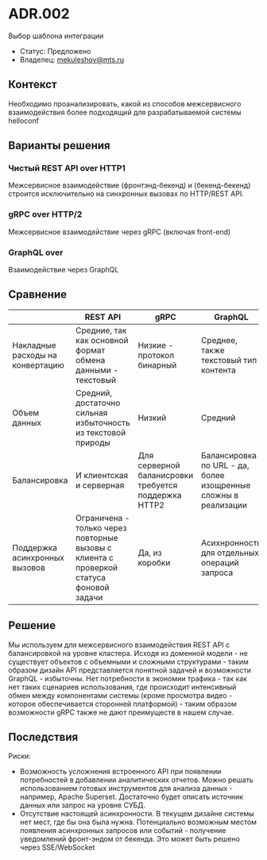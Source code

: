 # ADR.002

Выбор шаблона интеграции

<!-- Название ADR состоит из [ADR.###] [Коротко суть принятого решения] -->

* Статус: Предложено
* Владелец: mekuleshov@mts.ru

## Контекст
<!-- Описание проблемы, требующей решения, причин, побудивших принять решение, ограничений, действовавших на момент принятия решения -->
Необходимо проанализировать, какой из способов межсервисного взаимодействия более подходящий для разрабатываемой системы helloconf

## Варианты решения
<!-- Описание рассмотренных вариантов c их плюсами и минусами -->

### Чистый REST API over HTTP1

Межсервисное взаимодействие (фронтэнд-бекенд) и (бекенд-бекенд) строится исключительно на синхронных вызовах по HTTP/REST API.

### gRPC over HTTP/2

Межсервисное взаимодействие через gRPC (включая front-end)

### GraphQL over 

Взаимодействие через GraphQL

## Сравнение

|                    | REST API                               | gRPC                             | GraphQL                                  |
|--------------------|----------------------------------------|----------------------------------|------------------------------------------|
| Накладные расходы на конвертацию | Средние, так как основной формат обмена данными - текстовый | Низкие - протокол бинарный | Среднее, также текстовый тип контента  |
| Объем данных       | Средний, достаточно сильная избыточность из текстовой природы | Низкий | Средний |
| Балансировка       | И клиентская и серверная | Для серверной баланисровки требуется поддержка HTTP2 | Балансировка по URL - да, более изощренные сложны в реализации |
| Поддержка асинхронных вызовов | Ограничена - только через повторные вызовы с клиента с проверкой статуса фоновой задачи | Да, из коробки | Асихнронность для отдельных операций запроса |

## Решение
<!-- Описание выбранного решения. Решение должно быть сформулировано чётко ("Мы используем...", "Мы не используем", а не "Желательно.." или "Предлагается..."). 
Должна быть понятна связь между решением и проблемой, почему выбрали именно это решение из вариантов -->
Мы используем для межсервисного взаимодействия REST API с балансировкой на уровне кластера. Исходя из доменной модели - не существует объектов с объемными и сложными структурами - таким образом дизайн API представляется понятной задачей и возможности GraphQL - избыточны. 
Нет потребности в экономии трафика - так как нет таких сценариев использования, где происходит интенсивный обмен между компонентами системы (кроме просмотра видео - которое обеспечивается сторонней платформой) - таким образом возможности gRPC также не дают преимуществ в нашем случае.

## Последствия
<!-- Положительные и отрицательные последствия (trade-offs). Арх. решения, которые потребуется принять как следствие принятого решения. Если решение содержит риски, то описано, как с ними планируют поступить (за счет чего снижать, почему принять). -->

Риски:

 * Возможность усложнения встроенного API при появлении потребностей в добавлении аналитических отчетов. Можно решать использованием готовых инструментов для анализа данных - например, Apache Superset. Достаточно будет описать источник данных или запрос на уровне СУБД.
 * Отсутствие настоящей асинхронности. В текущем дизайне системы нет мест, где бы она была нужна. Потенциально возможным местом появления асинхронных запросов или событий - получение уведомлений фронт-эндом от бекенда. Это может быть решено через SSE/WebSocket

